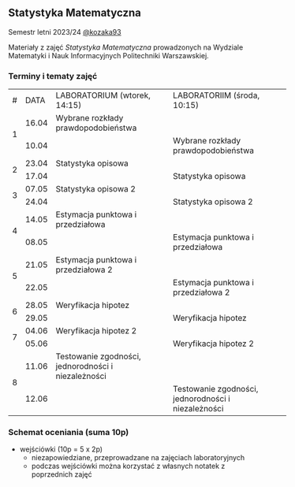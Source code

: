 ## Statystyka Matematyczna 

Semestr letni 2023/24 [@kozaka93](https://github.com/kozaka93)

Materiały z zajęć _Statystyka Matematyczna_ prowadzonych na Wydziale Matematyki i Nauk Informacyjnych Politechniki Warszawskiej.

### Terminy i tematy zajęć

<div class="tg-wrap"><table style="undefined;table-layout: fixed; width: 564px">
<colgroup>
<col style="width: 25.2px">
<col style="width: 46.2px">
<col style="width: 246.2px">
<col style="width: 246.2px">
</colgroup>
<tbody>
  <tr>
    <td>#</td>
    <td>DATA</td>
    <td>LABORATORIUM (wtorek, 14:15)</td>
    <td>LABORATORIIM (środa, 10:15)</td>
  </tr>
  <tr>
    <td rowspan="2">1</td>
    <td>16.04</td>
    <td>Wybrane rozkłady prawdopodobieństwa</td>
    <td></td>
  </tr>
  <tr>
    <td>10.04</td>
    <td></td>
    <td>Wybrane rozkłady prawdopodobieństwa</td>
  </tr>
  <tr>
    <td rowspan="2">2</td>
    <td>23.04</td>
    <td>Statystyka opisowa</td>
    <td></td>
  </tr>
  <tr>
    <td>17.04</td>
    <td></td>
    <td>Statystyka opisowa</td>
  </tr>
  <tr>
    <td rowspan="2">3</td>
    <td>07.05</td>
    <td>Statystyka opisowa 2</td>
    <td></td>
  </tr>
  <tr>
    <td>24.04</td>
    <td></td>
    <td>Statystyka opisowa 2</td>
  </tr>
  <tr>
    <td rowspan="2">4</td>
    <td>14.05</td>
    <td>Estymacja punktowa i przedziałowa</td>
    <td></td>
  </tr>
  <tr>
    <td>08.05</td>
    <td></td>
    <td>Estymacja punktowa i przedziałowa</td>
  </tr>
  <tr>
    <td rowspan="2">5</td>
    <td>21.05</td>
    <td>Estymacja punktowa i przedziałowa 2</td>
    <td></td>
  </tr>
  <tr>
    <td>22.05</td>
    <td></td>
    <td>Estymacja punktowa i przedziałowa 2</td>
  </tr>
  <tr>
    <td rowspan="2">6</td>
    <td>28.05</td>
    <td>Weryfikacja hipotez</td>
    <td></td>
  </tr>
  <tr>
    <td>29.05</td>
    <td></td>
    <td>Weryfikacja hipotez</td>
  </tr>
  <tr>
    <td rowspan="2">7</td>
    <td>04.06</td>
    <td>Weryfikacja hipotez 2</td>
    <td></td>
  </tr>
  <tr>
    <td>05.06</td>
    <td></td>
    <td>Weryfikacja hipotez 2</td>
  </tr>
  <tr>
    <td rowspan="2">8</td>
    <td>11.06</td>
    <td> Testowanie zgodności, jednorodności i niezależności</td>
    <td></td>
  </tr>
  <tr>
    <td>12.06</td>
    <td></td>
    <td>Testowanie zgodności, jednorodności i niezależności </td>
  </tr>
</tbody>
</table></div>


### Schemat oceniania (suma 10p)
- wejściówki (10p = 5 x 2p)
  - niezapowiedziane, przeprowadzane na zajęciach laboratoryjnych
  - podczas wejściówki można korzystać z własnych notatek z poprzednich zajęć
